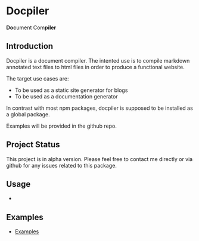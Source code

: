 # Docpiler

<b>Doc</b>ument Com<b>piler</b>

## Introduction

Docpiler is a document compiler. The intented use is to compile markdown annotated text files to html files in order to produce a functional website.

The target use cases are:
- To be used as a static site generator for blogs
- To be used as a documentation generator

In contrast with most npm packages, docpiler is supposed to be installed as a global package. 

Examples will be provided in the github repo.

## Project Status

This project is in alpha version. Please feel free to contact me directly or via github for any issues related to this package.

## Usage

- 


## Examples

- [Examples](examples/README.md)